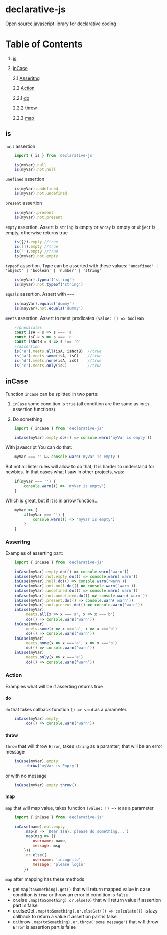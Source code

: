 # declarative-js
Open source javascript library for declarative coding

# Table of Contents
1. [is](#is)
2. [inCase](#inCase)

    2.1 [Asseritng](#Asseritng) 

    2.2 [Action](#Action) 
    
    2.2.1 [do](#do) 
    
    2.2.2 [throw](#throw) 
    
    2.2.3 [map](#map) 

## is

`null` assertion
```javascript
    import { is } from 'declarative-js'

    is(myVar).null
    is(myVar).not.null
```

`unefined` assertion
```javascript
    is(myVar).undefined
    is(myVar).not.undefined
```

`present` assertion
```javascript
    is(myVar).present
    is(myVar).not.present
```

`empty` assertion. Assert is `string` is empty or `array` is empty or `object` is empty, otherwise returns true
```javascript
    is({}).empty //true
    is([]).empty //true
    is('').empty //true
    is(myVar).not.empty
```

`typeof` assertion. Type can be asserted with these values: `'undefined' | 'object' | 'boolean' | 'number' | 'string'`
```javascript
    is(myVar).typeof('string')
    is(myVar).not.typeof('string')
```

`equals` assertion. Assert with `===`
```javascript
    is(mayVar).equals('dummy')
    is(mayVar).not.equals('dummy')
```

`meets` assertion. Assert to meet predicates `(value: T) => boolean`
```javascript
    //predicates
    const isA = s => s === 'a'
    const isC = s => s === 'c'
    const isNotB = s => s !== 'b'
    //assertion
    is('a').meets.all(isA, isNotB)  //true
    is('a').meets.some(isA, isC)    //true
    is('d').meets.none(isA, isC)    //true
    is('c').meets.only(isC)         //true
```

## inCase

Function `inCase` can be splitted in two parts: 

1. `inCase` some condition is `true` (all condition are the same as in `is` assertion functions)

2. Do something

```javascript
    import { inCase } from 'declarative-js'

    inCase(myVar).empty.do(() => console.warn('myVar is empty'))
```

With javascript You can do that:
```javascript
    myVar === '' && console.warn('myVar is empty')
```
But not all linter rules will allow to do that, It is harder to understand for newbies.
In that cases what I saw in other projects, was:
```javascript
    if(myVar === '') {
        console.warn(() => 'myVar is empty')
    }
```
Which is great, but if it is in arrow function...
```javascript
    myVar => {
        if(myVar === '') {
            console.warn(() => 'myVar is empty')
        }
    }
```
### Asseritng
Examples of asserting part:
```javascript
    import { inCase } from 'declarative-js'

    inCase(myVar).empty.do(() => console.warn('warn'))
    inCase(myVar).not.empty.do(() => console.warn('warn'))
    inCase(myVar).null.do(() => console.warn('warn'))
    inCase(myVar).not.null.do(() => console.warn('warn'))
    inCase(myVar).undefined.do(() => console.warn('warn'))
    inCase(myVar).not.undefined.do(() => console.warn('warn'))
    inCase(myVar).present.do(() => console.warn('warn'))
    inCase(myVar).not.present.do(() => console.warn('warn'))
    inCase(myVar)
        .meets.all(x => x ==='a', x => x ==='b')
        .do(() => console.warn('warn'))
    inCase(myVar)
        .meets.some(x => x ==='a', x => x ==='b')
        .do(() => console.warn('warn'))
    inCase(myVar)
        .meets.none(x => x ==='a', x => x ==='b')
        .do(() => console.warn('warn'))
    inCase(myVar)
        .meets.only(x => x ==='a')
        .do(() => console.warn('warn'))            
```
### Action
Examples what will be if asserting returns true

#### do
`do` that takes callback function `() => void` as a parameter.
```javascript
    inCase(myVar).empty
        .do(() => console.warn('warn'))
```
#### throw
`throw` that will throw `Error`, takes `string` as a paramter, that will be an error message
```javascript
    inCase(myVar).empty
        .throw('myVar is Empty')
```
or with no message
```javascript
    inCase(myVar).empty.throw()
```

#### map
`map` that will map value, takes function `(value: T) => R` as a parameter

```javascript
    import { inCase } from 'declarative-js'

    inCase(name).not.empty
        .map(n => `Dear ${n}, please do something...`)
        .map(msg => ({
            username: name,
            message: msg
        }))
        .or.else({
            username: 'incognito',
            message: 'please login'
        })
```

`map` after mapping has these methods
- get `map(toSomething).get()` that will return mapped value in case condition is `true` or throw an error id condition is `false`
- or.else `.map(toSomething).or.else(0)` that will return value if assertion part is false
- or.elseGet `.map(toSomething).or.elseGet(() => calculate())` is lazy callback to return a value if assertion part is false
- or.throw `.map(toSomething).or.throw('some message')` that will throw `Error` is assertion part is false
